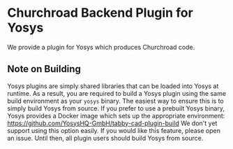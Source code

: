 # Churchroad Backend Plugin for Yosys

We provide a plugin
  for Yosys
  which produces Churchroad code.

## Note on Building

Yosys plugins are simply shared libraries
  that can be loaded into Yosys at runtime.
As a result,
  you are required to build
  a Yosys plugin using the same
  build environment
  as your `yosys` binary.
The easiest way to ensure this
  is to simply build Yosys
  from source.
If you prefer to use
  a prebuilt Yosys binary,
  Yosys provides a Docker image
  which sets up the appropriate
  environment:
  <https://github.com/YosysHQ-GmbH/tabby-cad-plugin-build>
We don't yet support
  using this option easily.
If you would like this feature,
  please open an issue.
Until then, all plugin users should build Yosys
  from source.
